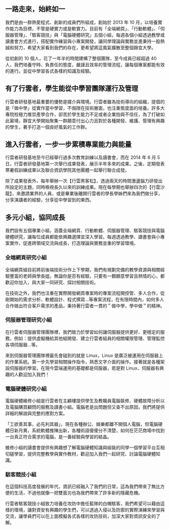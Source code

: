 ## 一路走來，始終如一

我們是由一群熱愛程式、創新的成員們所組成，創始於 2013 年 10 月，以培養實作能力為目標，不管是硬實力或是軟實力。目前有「全端網頁」、「行動軟體」、「伺服器管理」、「駭客競技」與「電腦硬體研究」五個小組，每週各個小組透過教學或讀書會方式進行，搭配實作練習與小專案開發，讓同學理論與實務並進秉持一股熱誠和努力，希望大家看到我們的存在，更希望將這風氣擴散至整個靜宜大學。

從初創的 10 個人，花了一年半的時間建構了整個團隊，至今成員已經超過 40 人，我們培養守時、負責任的態度，嚴謹且效率的管理流程，讓每個專案都能有效的進行。並從中學習各式各樣的知識及經驗。

## 有了行雲者，學生能從中學習團隊運行及管理

行雲者研發基地最重要的優勢是媒介與環境。行雲者雖為技術導向的組織，提倡的是「做中學」從實作當中學習，不侷限在技術層面，也注重態度面的培養。許多大專院校極力推崇產學合作，卻苦於學生能力不足或者企業抱與不信任，為了打破如此窘境，靜宜大學開始聚集一群願意付出心力且對於各種開發、維護、管理有興趣的學生，著手打造一個良好風氣的工作群。

## 進入行雲者，一步一步累積專業能力與能量

行雲者研發基地至今已經舉行過多次教育訓練以及讀書會，而在 2014 年 6 月 5 日，行雲者研發基地第一次舉行成果發表，展示半年多來的成果。之後，定期發表寒暑假訓練成果以及聯合資訊學院其他團體一起舉行聯合成發。

除了成果發表外，每年舉辦一次【行雲黑客松】，透過兩天的時間激盪腦力研發出所設定的主題，同時檢視長久以來的訓練成果。現在每學期也舉辦四次的【行雲沙龍】，來邀請業界的人員，或是畢業後離開行雲者的學長學姊們來為我們做分享，分享演講者的經驗，分享從中學習到的東西。

## 多元小組，協同成長

我們設有五個專業小組，涵蓋全端網頁、行動軟體、伺服器管理、駭客競技與電腦硬體研究，讓每位成員都能依興趣選擇並深入學習。每週透過教學、讀書會與小專案實作，促進跨領域交流與成長，打造理論與實務並重的學習環境。

### 全端網頁研究小組

全端網頁組目前將前後端技術分作上下學期，我們有規劃完備的教學資源與相關經驗豐富的老師與學長姐，無論你是否有經驗，只要有一顆願意學習且熱情的心，都歡迎你加入，與大家一同研究、探討相關技術。

在技術之外，我們也注重在實際開發網頁專案時的專案流程開控管、多人合作，從剛開始的需求分析、軟體設計、程式撰寫…等專案流程，在有限時間內，如何多人合作做出符合客戶需求的產品，秉持著行雲者一貫的＂做中學，學中做＂的精神。

### 伺服器管理研究小組

在行雲者伺服器管理團隊裡，我們致力於學習如何讓伺服器提供更好、更穩定的服務，例如：提供虛擬機給其他組開發、建立行雲者組員的相關權限管理、管理監控各項伺服器...等。

來到伺服器管理團隊裡最先會碰到的就是 Linux，Linux 是廣泛被運用在伺服器上的作業系統。第一步先學習相關操作指令，熟悉文字介面的操作。接著就是各種架設伺服器的學習。在現今雲端運用的基礎都是伺服器，若是對 Linux、伺服器有興趣的人歡迎加入我們！

### 電腦硬體研究小組

電腦硬體維修小組是行雲者在主顧樓提供學生及教職員電腦裝修、硬體故障分析以及電腦購買顧問的服務及讀書小組。電腦老是出問題但又查不出原因，我們將提供詳細的解說與完整的應對方案。

「工欲善其事，必先利其器」，現在各種辦公、娛樂都離不開個人電腦，但電腦硬體日新月異，系統軟體推陳出新，各種術語傻傻分不清楚，如何在茫茫商場中找到一台真正符合需求的電腦，是一番經驗與學習的結晶。

維修小組的讀書會提供有興趣想了解電腦硬體知識與組裝的同學一個學習平台互相切磋學習，提供完整教學與實作教材，歡迎加入我們一起研究、討論電腦硬體知識。

### 駭客競技小組

在這個科技高度發展的年代，資訊已經融入了我們的日常，這為我們帶來了無比方便的生活，不過他就像一把雙面刃也為我們帶來了許多新的隱藏危機。

行雲者駭客競技小組致力培養在攻防中擔任藍隊的白帽駭客，我們希望可以藉由這樣的環境，讓對資安有興趣的學生們，可以透過入侵以及防禦的實際演練來學習與交流，讓學員們可以在上面模擬各式各樣的攻防技術，加深大家對資訊安全的了解。
